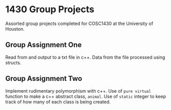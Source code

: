 # 1430 Group Projects

Assorted group projects completed for COSC1430 at the University of Houston.

## Group Assignment One
Read from and output to a txt file in c++. Data from the file processed using structs.

## Group Assignment Two
Implement rudimentary polymorphism with c++. Use of `pure virtual` function to make a c++ abstract class, `animal`. Use of `static` integer to keep track of how many of each class is being created.
